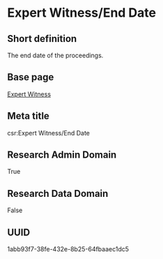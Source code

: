 # Expert Witness/End Date
## Short definition
The end date of the proceedings.
## Base page
[Expert Witness](../../Objects/Expert%20Witness.md)
## Meta title
csr:Expert Witness/End Date
## Research Admin Domain
True
## Research Data Domain
False
## UUID
1abb93f7-38fe-432e-8b25-64fbaaec1dc5
